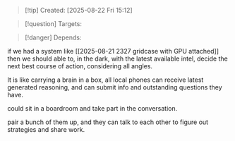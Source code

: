 
>[!tip] Created: [2025-08-22 Fri 15:12]

>[!question] Targets: 

>[!danger] Depends: 

if we had a system like [[2025-08-21 2327 gridcase with GPU attached]] then we should able to, in the dark, with the latest available intel, decide the next best course of action, considering all angles.

It is like carrying a brain in a box, all local phones can receive latest generated reasoning, and can submit info and outstanding questions they have.

could sit in a boardroom and take part in the conversation.

pair a bunch of them up, and they can talk to each other to figure out strategies and share work.